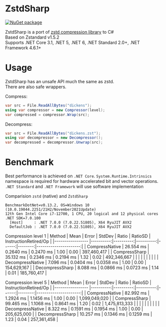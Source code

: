 # ZstdSharp

[![NuGet package](https://img.shields.io/nuget/v/ZstdSharp.Port.svg?logo=NuGet)](https://www.nuget.org/packages/ZstdSharp.Port)

ZstdSharp is a port of [zstd compression library](https://github.com/facebook/zstd) to С#  
Based on Zstandard v1.5.2  
Supports .NET Core 3.1, .NET 5, .NET 6, .NET Standard 2.0+, .NET Framework 4.6.1+

# Usage  

ZstdSharp has an unsafe API much the same as zstd.  
There are also safe wrappers.

Compress:
```c#
var src = File.ReadAllBytes("dickens");
using var compressor = new Compressor(level);
var compressed = compressor.Wrap(src);
```

Decompress:
```c#
var src = File.ReadAllBytes("dickens.zst");
using var decompressor = new Decompressor();
var decompressed = decompressor.Unwrap(src);
```

# Benchmark

Best performance is achieved on `.NET Core`. `System.Runtime.Intrinsics` namespace is required for hardware accelerated bit and vector operations. `.NET Standard` and `.NET Framework` will use software implementation

Comparision `zstd` (native) and `ZstdSharp`  
```
BenchmarkDotNet=v0.13.2, OS=Windows 10 (10.0.19044.2251/21H2/November2021Update)
12th Gen Intel Core i7-12700, 1 CPU, 20 logical and 12 physical cores
.NET SDK=7.0.100
  [Host]     : .NET 7.0.0 (7.0.22.51805), X64 RyuJIT AVX2
  DefaultJob : .NET 7.0.0 (7.0.22.51805), X64 RyuJIT AVX2
```

Compression level 1
|           Method |      Mean |     Error |    StdDev | Ratio | RatioSD | InstructionRetired/Op |
|----------------- |----------:|----------:|----------:|------:|--------:|----------------------:|
|   CompressNative | 26.554 ms | 0.2640 ms | 0.2470 ms |  1.00 |    0.00 |           397,460,417 |
|    CompressSharp | 35.132 ms | 0.2346 ms | 0.2194 ms |  1.32 |    0.02 |           492,346,667 |
|                  |           |           |           |       |         |                       |
| DecompressNative |  7.096 ms | 0.0404 ms | 0.0358 ms |  1.00 |    0.00 |           154,629,167 |
|  DecompressSharp |  8.088 ms | 0.0866 ms | 0.0723 ms |  1.14 |    0.01 |           185,760,417 |


Compression level 5
|           Method |      Mean |     Error |    StdDev | Ratio | RatioSD | InstructionRetired/Op |
|----------------- |----------:|----------:|----------:|------:|--------:|----------------------:|
|   CompressNative | 82.992 ms | 1.2924 ms | 1.1456 ms |  1.00 |    0.00 |         1,099,049,020 |
|    CompressSharp | 99.465 ms | 1.1068 ms | 0.8641 ms |  1.20 |    0.02 |         1,475,813,333 |
|                  |           |           |           |       |         |                       |
| DecompressNative |  8.322 ms | 0.1591 ms | 0.1954 ms |  1.00 |    0.00 |           205,625,000 |
|  DecompressSharp | 10.257 ms | 0.1346 ms | 0.1259 ms |  1.23 |    0.04 |           257,361,458 |

